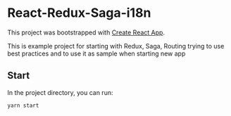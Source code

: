 # React-Redux-Saga-i18n

This project was bootstrapped with [Create React App](https://github.com/facebook/create-react-app).

This is example project for starting with Redux, Saga, Routing trying to use best practices and to use it as sample when starting new app

## Start 

In the project directory, you can run:

```yarn start```
